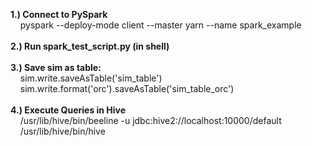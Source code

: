 <b>1.) Connect to PySpark</b>
<br>&nbsp;&nbsp;&nbsp;&nbsp;pyspark --deploy-mode client --master yarn --name spark_example
<br>
<br><b>2.) Run spark_test_script.py (in shell)</b>
<br>
<br><b>3.) Save sim as table:</b>
<br>&nbsp;&nbsp;&nbsp;&nbsp;sim.write.saveAsTable('sim_table')
<br>&nbsp;&nbsp;&nbsp;&nbsp;sim.write.format('orc').saveAsTable('sim_table_orc')
<br>
<br><b>4.) Execute Queries in Hive</b>
<br>&nbsp;&nbsp;&nbsp;&nbsp;/usr/lib/hive/bin/beeline -u jdbc:hive2://localhost:10000/default
<br>&nbsp;&nbsp;&nbsp;&nbsp;/usr/lib/hive/bin/hive
<br>
